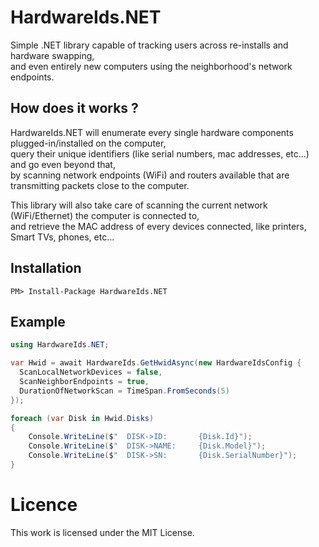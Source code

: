 # HardwareIds.NET
Simple .NET library capable of tracking users across re-installs and hardware swapping,  
and even entirely new computers using the neighborhood's network endpoints.

## How does it works ?

HardwareIds.NET will enumerate every single hardware components plugged-in/installed on the computer,  
query their unique identifiers (like serial numbers, mac addresses, etc...) and go even beyond that,  
by scanning network endpoints (WiFi) and routers available that are transmitting packets close to the computer.  
  
This library will also take care of scanning the current network (WiFi/Ethernet) the computer is connected to,  
and retrieve the MAC address of every devices connected, like printers, Smart TVs, phones, etc...  

## Installation

    PM> Install-Package HardwareIds.NET

## Example

```csharp
using HardwareIds.NET;

var Hwid = await HardwareIds.GetHwidAsync(new HardwareIdsConfig {
  ScanLocalNetworkDevices = false,
  ScanNeighborEndpoints = true,
  DurationOfNetworkScan = TimeSpan.FromSeconds(5)
});

foreach (var Disk in Hwid.Disks)
{
    Console.WriteLine($"  DISK->ID:       {Disk.Id}");
    Console.WriteLine($"  DISK->NAME:     {Disk.Model}");
    Console.WriteLine($"  DISK->SN:       {Disk.SerialNumber}");
}
```

# Licence
This work is licensed under the MIT License.
